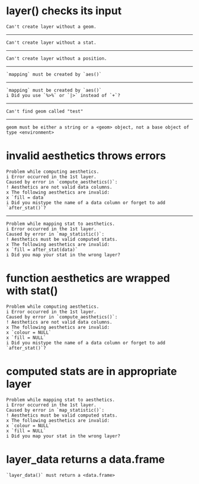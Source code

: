 # layer() checks its input

    Can't create layer without a geom.

---

    Can't create layer without a stat.

---

    Can't create layer without a position.

---

    `mapping` must be created by `aes()`

---

    `mapping` must be created by `aes()`
    i Did you use `%>%` or `|>` instead of `+`?

---

    Can't find geom called "test"

---

    geom must be either a string or a <geom> object, not a base object of type <environment>

# invalid aesthetics throws errors

    Problem while computing aesthetics.
    i Error occurred in the 1st layer.
    Caused by error in `compute_aesthetics()`:
    ! Aesthetics are not valid data columns.
    x The following aesthetics are invalid:
    x `fill = data`
    i Did you mistype the name of a data column or forget to add `after_stat()`?

---

    Problem while mapping stat to aesthetics.
    i Error occurred in the 1st layer.
    Caused by error in `map_statistic()`:
    ! Aesthetics must be valid computed stats.
    x The following aesthetics are invalid:
    x `fill = after_stat(data)`
    i Did you map your stat in the wrong layer?

# function aesthetics are wrapped with stat()

    Problem while computing aesthetics.
    i Error occurred in the 1st layer.
    Caused by error in `compute_aesthetics()`:
    ! Aesthetics are not valid data columns.
    x The following aesthetics are invalid:
    x `colour = NULL`
    x `fill = NULL`
    i Did you mistype the name of a data column or forget to add `after_stat()`?

# computed stats are in appropriate layer

    Problem while mapping stat to aesthetics.
    i Error occurred in the 1st layer.
    Caused by error in `map_statistic()`:
    ! Aesthetics must be valid computed stats.
    x The following aesthetics are invalid:
    x `colour = NULL`
    x `fill = NULL`
    i Did you map your stat in the wrong layer?

# layer_data returns a data.frame

    `layer_data()` must return a <data.frame>

